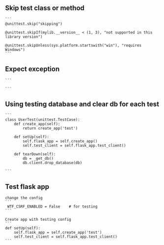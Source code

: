 ## Skip test class or method
    ```
    @unittest.skip("skipping")
    
    @unittest.skipIf(mylib.__version__ < (1, 3), "not supported in this library version")
    
    @unittest.skipUnless(sys.platform.startswith("win"), "requires Windows")
    ```
## Expect exception
    ```
    
    ```
    
## Using testing database and clear db for each test
    ```
    class UserTest(unittest.TestCase):
        def create_app(self):
            return create_app('test')
    
        def setUp(self):
            self.flask_app = self.create_app()
            self.test_client = self.flask_app.test_client()
    
        def tearDown(self):
            db = _get_db()
            db.client.drop_database(db)
    
    ```
    
## Test flask app
    change the config
    ```
     WTF_CSRF_ENABLED = False    # for testing
    ```
    
    Create app with testing config
    ```
    def setUp(self):
        self.flask_app = self.create_app('test')
        self.test_client = self.flask_app.test_client()
    ```